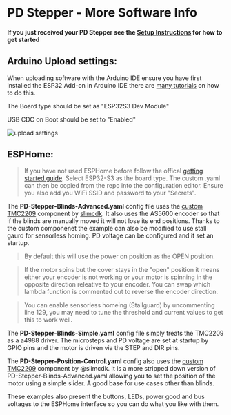 # **PD Stepper** - More Software Info

#### If you just received your PD Stepper see the [Setup Instructions](https://github.com/joshr120/PD-Stepper/tree/main/Getting%20Started) for how to get started

## Arduino Upload settings: ##
When uploading software with the Arduino IDE ensure you have first installed the ESP32 Add-on in Arduino IDE there are [many tutorials](https://randomnerdtutorials.com/installing-esp32-arduino-ide-2-0/) on how to do this.

The Board type should be set as "ESP32S3 Dev Module"

USB CDC on Boot should be set to "Enabled"

![upload settings](https://github.com/joshr120/PD-Stepper/assets/120012174/f002548a-ec56-4bae-93c7-10ec5e83b6d1)


## ESPHome: ##
>If you have not used ESPHome before follow the offical [getting started guide](https://esphome.io/guides/getting_started_hassio.html). Select ESP32-S3 as the board type. The custom .yaml can then be copied from the repo into the configuration editor. Ensure you also add you WiFi SSID and password to your "Secrets".

The **PD-Stepper-Blinds-Advanced.yaml** config file uses the [custom TMC2209](https://github.com/slimcdk/esphome-custom-components/tree/master/esphome/components/tmc2209) component by [slimcdk](https://github.com/slimcdk). It also uses the AS5600 encoder so that if the blinds are manually moved it will not lose its end positions. Thanks to the custom componenet the example can also be modified to use stall gaurd for sensorless homing. PD voltage can be configured and it set an startup. 
> By default this will use the power on position as the OPEN position.

> If the motor spins but the cover stays in the "open" position it means either your encoder is not working or your motor is spinning in the opposite direction releative to your encoder. You can swap which lambda function is commented out to reverse the encoder direction. 

> You can enable sensorless homeing (Stallguard) by uncommenting line 129, you may need to tune the threshold and current values to get this to work well.

The **PD-Stepper-Blinds-Simple.yaml** config file simply treats the TMC2209 as a a4988 driver. The microsteps and PD voltage are set at startup by GPIO pins and the motor is driven via the STEP and DIR pins.

The **PD-Stepper-Position-Control.yaml** config also uses the [custom TMC2209](https://github.com/slimcdk/esphome-custom-components/tree/master/esphome/components/tmc2209) component by @slimcdk. It is a more stripped down version of PD-Stepper-Blinds-Advanced.yaml allowing you to set the position of the motor using a simple slider. A good base for use cases other than blinds.

These examples also present the buttons, LEDs, power good and bus voltages to the ESPHome interface so you can do what you like with them.

